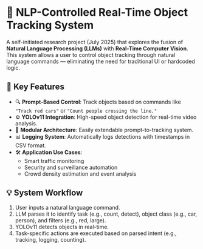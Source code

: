 # 🧠 NLP-Controlled Real-Time Object Tracking System

A self-initiated research project (July 2025) that explores the fusion of **Natural Language Processing (LLMs)** with **Real-Time Computer Vision**. This system allows a user to control object tracking through natural language commands — eliminating the need for traditional UI or hardcoded logic.

## 🚀 Key Features

- 🔍 **Prompt-Based Control**: Track objects based on commands like `"Track red cars"` or `"Count people crossing the line."`
- ⚙️ **YOLOv11 Integration**: High-speed object detection for real-time video analysis.
- 🧩 **Modular Architecture**: Easily extendable prompt-to-tracking system.
- 📊 **Logging System**: Automatically logs detections with timestamps in CSV format.
- 🛠️ **Application Use Cases**:
  - Smart traffic monitoring
  - Security and surveillance automation
  - Crowd density estimation and event analysis

## 💡 System Workflow

1. User inputs a natural language command.
2. LLM parses it to identify task (e.g., count, detect), object class (e.g., car, person), and filters (e.g., red, large).
3. YOLOv11 detects objects in real-time.
4. Task-specific actions are executed based on parsed intent (e.g., tracking, logging, counting).

